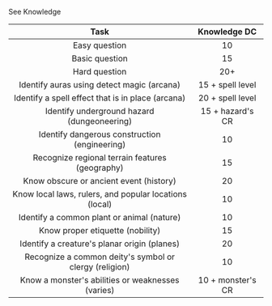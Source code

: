 See Knowledge

|                        **Task**                        | **Knowledge DC**  |
|:------------------------------------------------------:|:-----------------:|
|                     Easy question                      |        10         |
|                     Basic question                     |        15         |
|                     Hard question                      |        20+        |
|       Identify auras using detect magic (arcana)       | 15 + spell level  |
|   Identify a spell effect that is in place (arcana)    | 20 + spell level  |
|      Identify underground hazard (dungeoneering)       | 15 + hazard's CR  |
|     Identify dangerous construction (engineering)      |        10         |
|    Recognize regional terrain features (geography)     |        15         |
|        Know obscure or ancient event (history)         |        20         |
| Know local laws, rulers, and popular locations (local) |        10         |
|       Identify a common plant or animal (nature)       |        10         |
|            Know proper etiquette (nobility)            |        15         |
|      Identify a creature's planar origin (planes)      |        20         |
| Recognize a common deity's symbol or clergy (religion) |        10         |
|   Know a monster's abilities or weaknesses (varies)    | 10 + monster's CR | 
